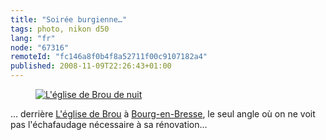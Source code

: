 ```yaml
---
title: "Soirée burgienne…"
tags: photo, nikon d50
lang: "fr"
node: "67316"
remoteId: "fc146a8f0b4f8a52711f00c9107182a4"
published: 2008-11-09T22:26:43+01:00
---
```

<figure class="object-center"><a href="/images/l-eglise-de-brou-de-nuit.jpg"><img src="/images/660x/l-eglise-de-brou-de-nuit.jpg" alt="L'église de Brou de nuit">
</a></figure>


… derrière [L'église de Brou](http://photos.pwet.fr/galeries/le-monastere-royal-de-brou/) à [Bourg-en-Bresse](http://photos.pwet.fr/villes-et-departements/ain-01/bourg-en-bresse/), le seul angle où on ne voit pas l'échafaudage nécessaire à sa rénovation…

